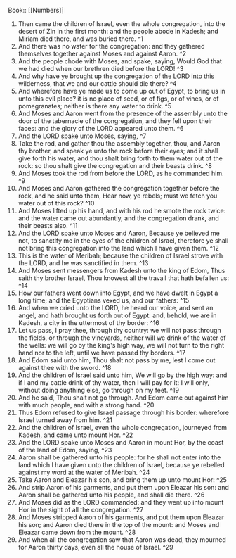  Book:: [[Numbers]]
 1. Then came the children of Israel, even the whole congregation, into the desert of Zin in the first month: and the people abode in Kadesh; and Miriam died there, and was buried there. ^1
 2. And there was no water for the congregation: and they gathered themselves together against Moses and against Aaron. ^2
 3. And the people chode with Moses, and spake, saying, Would God that we had died when our brethren died before the LORD! ^3
 4. And why have ye brought up the congregation of the LORD into this wilderness, that we and our cattle should die there? ^4
 5. And wherefore have ye made us to come up out of Egypt, to bring us in unto this evil place? it is no place of seed, or of figs, or of vines, or of pomegranates; neither is there any water to drink. ^5
 6. And Moses and Aaron went from the presence of the assembly unto the door of the tabernacle of the congregation, and they fell upon their faces: and the glory of the LORD appeared unto them. ^6
 7. And the LORD spake unto Moses, saying, ^7
 8. Take the rod, and gather thou the assembly together, thou, and Aaron thy brother, and speak ye unto the rock before their eyes; and it shall give forth his water, and thou shalt bring forth to them water out of the rock: so thou shalt give the congregation and their beasts drink. ^8
 9. And Moses took the rod from before the LORD, as he commanded him. ^9
 10. And Moses and Aaron gathered the congregation together before the rock, and he said unto them, Hear now, ye rebels; must we fetch you water out of this rock? ^10
 11. And Moses lifted up his hand, and with his rod he smote the rock twice: and the water came out abundantly, and the congregation drank, and their beasts also. ^11
 12. And the LORD spake unto Moses and Aaron, Because ye believed me not, to sanctify me in the eyes of the children of Israel, therefore ye shall not bring this congregation into the land which I have given them. ^12
 13. This is the water of Meribah; because the children of Israel strove with the LORD, and he was sanctified in them. ^13
 14. And Moses sent messengers from Kadesh unto the king of Edom, Thus saith thy brother Israel, Thou knowest all the travail that hath befallen us: ^14
 15. How our fathers went down into Egypt, and we have dwelt in Egypt a long time; and the Egyptians vexed us, and our fathers: ^15
 16. And when we cried unto the LORD, he heard our voice, and sent an angel, and hath brought us forth out of Egypt: and, behold, we are in Kadesh, a city in the uttermost of thy border: ^16
 17. Let us pass, I pray thee, through thy country: we will not pass through the fields, or through the vineyards, neither will we drink of the water of the wells: we will go by the king's high way, we will not turn to the right hand nor to the left, until we have passed thy borders. ^17
 18. And Edom said unto him, Thou shalt not pass by me, lest I come out against thee with the sword. ^18
 19. And the children of Israel said unto him, We will go by the high way: and if I and my cattle drink of thy water, then I will pay for it: I will only, without doing anything else, go through on my feet. ^19
 20. And he said, Thou shalt not go through. And Edom came out against him with much people, and with a strong hand. ^20
 21. Thus Edom refused to give Israel passage through his border: wherefore Israel turned away from him. ^21
 22. And the children of Israel, even the whole congregation, journeyed from Kadesh, and came unto mount Hor. ^22
 23. And the LORD spake unto Moses and Aaron in mount Hor, by the coast of the land of Edom, saying, ^23
 24. Aaron shall be gathered unto his people: for he shall not enter into the land which I have given unto the children of Israel, because ye rebelled against my word at the water of Meribah. ^24
 25. Take Aaron and Eleazar his son, and bring them up unto mount Hor: ^25
 26. And strip Aaron of his garments, and put them upon Eleazar his son: and Aaron shall be gathered unto his people, and shall die there. ^26
 27. And Moses did as the LORD commanded: and they went up into mount Hor in the sight of all the congregation. ^27
 28. And Moses stripped Aaron of his garments, and put them upon Eleazar his son; and Aaron died there in the top of the mount: and Moses and Eleazar came down from the mount. ^28
 29. And when all the congregation saw that Aaron was dead, they mourned for Aaron thirty days, even all the house of Israel. ^29

